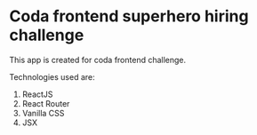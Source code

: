 # Coda frontend superhero hiring challenge

This app is created for coda frontend challenge.

Technologies used are:

1.  ReactJS
2.  React Router
3.  Vanilla CSS
4.  JSX
